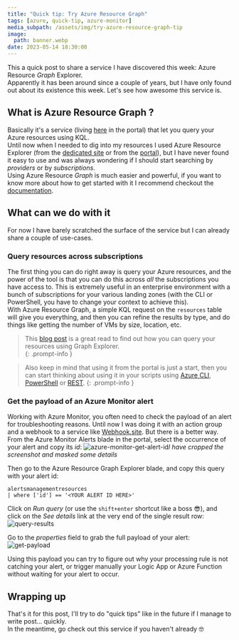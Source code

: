 ```yaml
---
title: "Quick tip: Try Azure Resource Graph"
tags: [azure, quick-tip, azure-monitor]
media_subpath: /assets/img/try-azure-resource-graph-tip
image:
  path: banner.webp
date: 2023-05-14 18:30:00
---
```


This a quick post to share a service I have discovered this week: Azure Resource _Graph_ Explorer.  
Apparently it has been around since a couple of years, but I have only found out about its existence this week. Let's see how awesome this service is.

## What is Azure Resource Graph ?
Basically it's a service (living [here](https://portal.azure.com/#view/HubsExtension/ArgQueryBlade) in the portal) that let you query your Azure resources using KQL.  
Until now when I needed to dig into my resources I used Azure Resource Explorer (from the [dedicated site](https://resources.azure.com) or from the [portal](https://portal.azure.com/#view/HubsExtension/ArmExplorerBlade)), but I have never found it easy to use and was always wondering if I should start searching by _providers_ or by _subscriptions_.  
Using Azure Resource _Graph_ is much easier and powerful, if you want to know more about how to get started with it I recommend checkout the [documentation](https://learn.microsoft.com/en-us/azure/governance/resource-graph/).

## What can we do with it
For now I have barely scratched the surface of the service but I can already share a couple of use-cases.

### Query resources across subscriptions
The first thing you can do right away is query your Azure resources, and the power of the tool is that you can do this across _all_ the subscriptions you have access to. This is extremely useful in an enterprise environment with a bunch of subscriptions for your various landing zones (with the CLI or PowerShell, you have to change your context to achieve this).  
With Azure Resource Graph, a simple KQL request on the `resources` table will give you everything, and then you can refine the results by type, and do things like getting the number of VMs by size, location, etc.  

> This [blog post](https://techcommunity.microsoft.com/t5/itops-talk-blog/azure-resource-graph-zero-to-hero/ba-p/2303572) is a great read to find out how you can query your resources using Graph Explorer.  
{: .prompt-info }

> Also keep in mind that using it from the portal is just a start, then you can start thinking about using it in your scripts using [Azure CLI](https://learn.microsoft.com/en-us/azure/governance/resource-graph/first-query-azurecli), [PowerShell](https://learn.microsoft.com/en-us/azure/governance/resource-graph/first-query-powershell) or [REST](https://learn.microsoft.com/en-us/azure/governance/resource-graph/first-query-rest-api).
{: .prompt-info }

### Get the payload of an Azure Monitor alert
Working with Azure Monitor, you often need to check the payload of an alert for troubleshooting reasons. Until now I was doing it with an action group and a webhook to a service like [Webhook.site](https://webhook.site/). But there is a better way.  
From the Azure Monitor Alerts blade in the portal, select the occurrence of your alert and copy its _id_:
![azure-monitor-get-alert-id](/01-get-alert-id.webp)_I have cropped the screenshot and masked some details_

Then go to the Azure Resource Graph Explorer blade, and copy this query with your alert id:
```kusto
alertsmanagementresources
| where ['id'] == '<YOUR ALERT ID HERE>'
```
Click on _Run query_ (or use the `shift+enter` shortcut like a boss 😎), and click on the _See details_ link at the very end of the single result row:
![query-results](/02-execute-query.webp)

Go to the _properties_ field to grab the full payload of your alert:
![get-payload](/03-get-results.webp)

Using this payload you can try to figure out why your processing rule is not catching your alert, or trigger manually your Logic App or Azure Function without waiting for your alert to occur.

## Wrapping up
That's it for this post, I'll try to do "quick tips" like in the future if I manage to write post... quickly.  
In the meantime, go check out this service if you haven't already 🤓